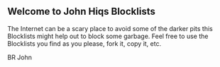 ## Welcome to John Hiqs Blocklists

The Internet can be a scary place to avoid some of the darker pits this Blocklists might help out to block some garbage. 
Feel free to use the Blocklists you find as you please, fork it, copy it, etc. 

BR John


